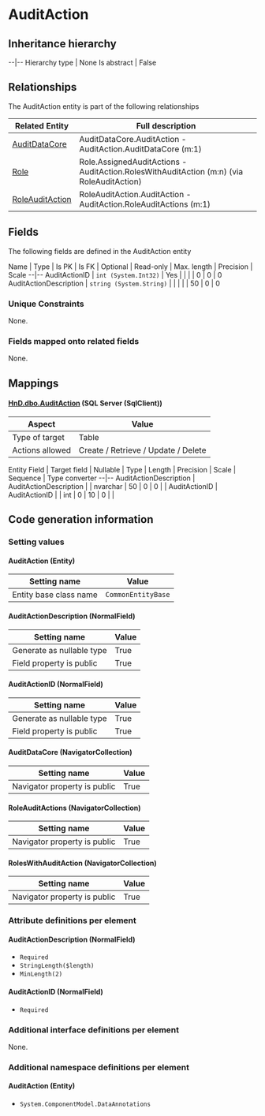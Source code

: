 ﻿AuditAction
================

## Inheritance hierarchy

--|--
Hierarchy type | None
Is abstract | False

## Relationships

The AuditAction entity is part of the following relationships 

Related Entity | Full description 
--|--
[AuditDataCore](../../_DefaultGroup/Entities/AuditDataCore.htm) | AuditDataCore.AuditAction - AuditAction.AuditDataCore (m:1) 
[Role](../../_DefaultGroup/Entities/Role.htm) | Role.AssignedAuditActions - AuditAction.RolesWithAuditAction (m:n) (via RoleAuditAction) 
[RoleAuditAction](../../_DefaultGroup/Entities/RoleAuditAction.htm) | RoleAuditAction.AuditAction - AuditAction.RoleAuditActions (m:1) 

## Fields

The following fields are defined in the AuditAction entity 

Name | Type | Is PK | Is FK | Optional | Read-only | Max. length | Precision | Scale
--|--
AuditActionID | `int (System.Int32)` |  Yes |  |  |  | 0 | 0 | 0
AuditActionDescription | `string (System.String)` |   |  |  |  | 50 | 0 | 0

### Unique Constraints
None.

### Fields mapped onto related fields
None.

## Mappings

#### [HnD.dbo.AuditAction](../../../SQL_Server_SqlClient/HnD/dbo/AuditAction.htm) (SQL Server (SqlClient))

Aspect | Value
--|--
Type of target | Table
Actions allowed | Create / Retrieve / Update / Delete

Entity Field | Target field | Nullable | Type | Length | Precision | Scale | Sequence | Type converter
--|--
AuditActionDescription | AuditActionDescription |  | nvarchar | 50 | 0 | 0 |  | 
AuditActionID | AuditActionID |  | int | 0 | 10 | 0 |  | 

## Code generation information

### Setting values
#### AuditAction (Entity)
Setting name | Value
--|--
Entity base class name | `CommonEntityBase`

#### AuditActionDescription (NormalField)
Setting name | Value
--|--
Generate as nullable type | True
Field property is public | True

#### AuditActionID (NormalField)
Setting name | Value
--|--
Generate as nullable type | True
Field property is public | True

#### AuditDataCore (NavigatorCollection)
Setting name | Value
--|--
Navigator property is public | True

#### RoleAuditActions (NavigatorCollection)
Setting name | Value
--|--
Navigator property is public | True

#### RolesWithAuditAction (NavigatorCollection)
Setting name | Value
--|--
Navigator property is public | True

### Attribute definitions per element

#### AuditActionDescription (NormalField)

* `Required`
* `StringLength($length)`
* `MinLength(2)`

#### AuditActionID (NormalField)

* `Required`


### Additional interface definitions per element

None.

### Additional namespace definitions per element

#### AuditAction (Entity)

* `System.ComponentModel.DataAnnotations`

